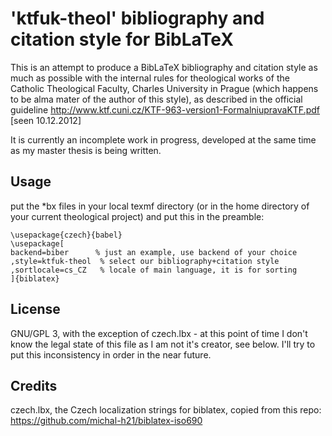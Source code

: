 # 'ktfuk-theol' bibliography and citation style for BibLaTeX #

This is an attempt to produce a BibLaTeX bibliography and citation style
as much as possible with the internal rules for theological works
of the Catholic Theological Faculty, Charles University in Prague 
(which happens to be alma mater of the author of this style),
as described in the official guideline
http://www.ktf.cuni.cz/KTF-963-version1-FormalniupravaKTF.pdf [seen 10.12.2012]

It is currently an incomplete work in progress, developed at the same time as
my master thesis is being written.

## Usage ##

put the *bx files in your local texmf directory (or in the home directory
of your current theological project) and put this in the preamble:

	\usepackage{czech}{babel}
	\usepackage[
	backend=biber      % just an example, use backend of your choice
	,style=ktfuk-theol  % select our bibliography+citation style
	,sortlocale=cs_CZ   % locale of main language, it is for sorting
	]{biblatex}

## License ##

GNU/GPL 3, with the exception of czech.lbx - at this point of time I don't
know the legal state of this file as I am not it's creator, see below.
I'll try to put this inconsistency in order in the near future.

## Credits ##

czech.lbx, the Czech localization strings for biblatex, copied from this repo:
https://github.com/michal-h21/biblatex-iso690
